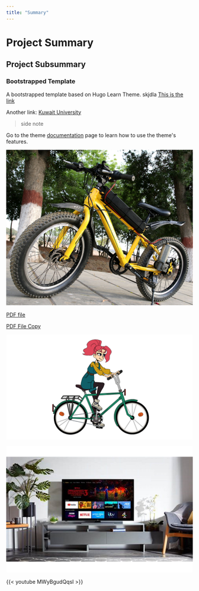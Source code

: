 ```yaml
---
title: "Summary"
---
```


# Project Summary
## Project Subsummary

### Bootstrapped Template

A bootstrapped template based on Hugo Learn Theme. skjdla [This is the link](google.com)

Another link: 
[Kuwait University](http://kuweb.ku.edu.kw/ku/index.htm)

> side note

Go to the theme [documentation](https://learn.netlify.app/en/) page to learn how to use the theme's features.

![](images/bicycle.jpg?width=20pc)

[PDF file](files/Instructions_Fall2021.pdf)

[PDF File Copy](files/Instructions_Fall2021_copy.pdf)

![](images/moving_bike.gif)

![](images/OIP.jpg?width=40pc)

{{< youtube MWyBgudQqsI >}}
